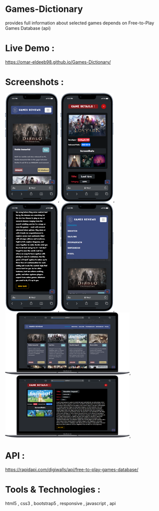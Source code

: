 # Games-Dictionary 
provides full information about selected games depends on Free-to-Play Games Database (api)

# Live Demo :
https://omar-eldeeb98.github.io/Games-Dictionary/

# Screenshots :
<img src = "screenshots/m1.png" alt = "mobile" width = "170" height = "350" >,
<img src = "screenshots/m2.png" alt = "mobile" width = "170" height = "350" >,
<img src = "screenshots/m3.png" alt = "mobile" width = "170" height = "350" >,
<img src = "screenshots/m4.png" alt = "mobile" width = "170" height = "350" >,
<img src = "screenshots/pc1.png" alt = "mobile" width = "400" height = "200" >,
<img src = "screenshots/pc2.png" alt = "mobile" width = "400" height = "200" >,

# API :
https://rapidapi.com/digiwalls/api/free-to-play-games-database/

# Tools & Technologies :
html5 , css3 , bootstrap5 , responsive , javascript , api 
